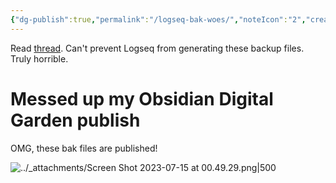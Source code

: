 ```yaml
---
{"dg-publish":true,"permalink":"/logseq-bak-woes/","noteIcon":"2","created":"","updated":""}
---
```


Read [thread](https://discuss.logseq.com/t/can-i-delete-the-contents-within-the-bak-folder/8068/2). Can't prevent Logseq from generating these backup files. Truly horrible.

# Messed up my Obsidian Digital Garden publish

OMG, these bak files are published!

![../_attachments/Screen Shot 2023-07-15 at 00.49.29.png|500](/img/user/_attachments/Screen%20Shot%202023-07-15%20at%2000.49.29.png)